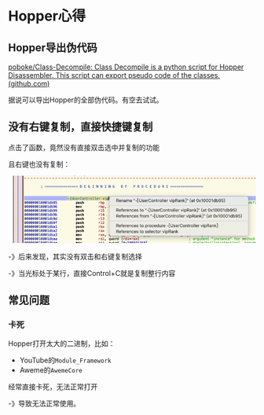 # Hopper心得

## Hopper导出伪代码

[poboke/Class-Decompile: Class Decompile is a python script for Hopper Disassembler. This script can export pseudo code of the classes. (github.com)](https://github.com/poboke/Class-Decompile)

据说可以导出Hopper的全部伪代码。有空去试试。

## 没有右键复制，直接快捷键复制

点击了函数，竟然没有直接双击选中并复制的功能

且右键也没有复制：

![hopper_right_menu_no_copy](../assets/img/hopper_right_menu_no_copy.png)

-》后来发现，其实没有双击和右键复制选择

-》当光标处于某行，直接Control+C就是复制整行内容

## 常见问题

### 卡死

Hopper打开太大的二进制，比如：

* YouTube的`Module_Framework`
* Aweme的`AwemeCore`

经常直接卡死，无法正常打开

-》导致无法正常使用。
